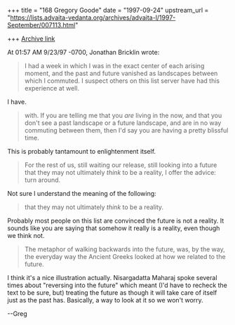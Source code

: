 +++
title = "168 Gregory Goode"
date = "1997-09-24"
upstream_url = "https://lists.advaita-vedanta.org/archives/advaita-l/1997-September/007113.html"

+++
[Archive link](https://lists.advaita-vedanta.org/archives/advaita-l/1997-September/007113.html)

At 01:57 AM 9/23/97 -0700, Jonathan Bricklin wrote:

>I had a week in which I was in the exact center of each arising moment, and
>the past and future vanished as landscapes between which I commuted.  I
>suspect others on this list server have had this experience at well.

I have.

>with.  If you are telling me that you *are*  living in the now, and that
>you don't see a past landscape or a future landscape, and are in no way
>commuting between them, then I'd say you are having a pretty blissful time.

This is probably tantamount to enlightenment itself.

> For the rest of us, still waiting our release, still looking into a future
>that they may not ultimately *think* to be a reality, I offer the advice:
>turn around.

Not sure I understand the meaning of the following:

>that they may not ultimately *think* to be a reality.


Probably most people on this list are convinced the future is not a
reality.  It sounds like you are saying that somehow it really is a
reality, even though we think not.


>The metaphor of walking backwards into the future, was, by the way, the
>everyday way the Ancient Greeks looked at how we related to the future.

I think it's a nice illustration actually.  Nisargadatta Maharaj spoke
several times about "reversing into the future" which meant (I'd have to
recheck the text to be sure, but) treating the future as though it will
take care of itself just as the past has.  Basically, a way to look at it
so we won't worry.

--Greg

